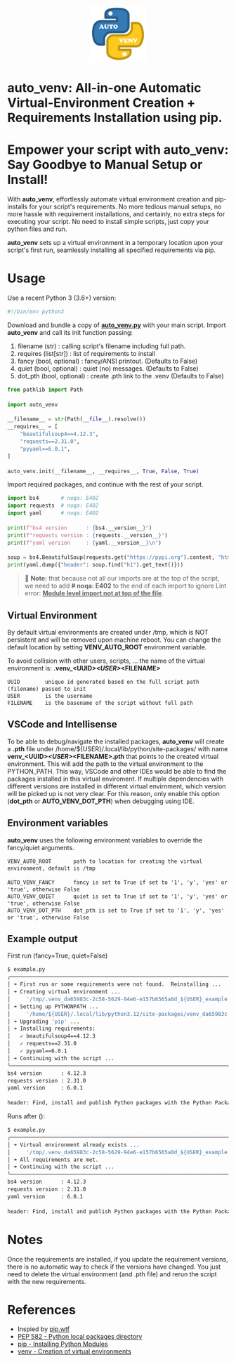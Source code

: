 <!-- https://www.iconfinder.com/icons/4518857/python_icon -->
<center><img src="docs/images/favicon.png"></center>

# auto_venv: All-in-one Automatic Virtual-Environment Creation + Requirements Installation using pip.

# Empower your script with **auto_venv**: Say Goodbye to Manual Setup or Install!

With **auto_venv**, effortlessly automate virtual environment creation and pip-installs for your script's requirements.  No more tedious manual setups, no more hassle with requirement installations, and certainly, no extra steps for executing your script.  No need to install simple scripts, just copy your python files and run.

**auto_venv** sets up a virtual environment in a temporary location upon your script's first run, seamlessly installing all specified requirements via pip.

# Usage

Use a recent Python 3 (3.6+) version:

```python
#!/bin/env python3
```

Download and bundle a copy of **[auto_venv.py](https://github.com/amal-khailtash/auto_venv/raw/main/auto_venv.py)** with your main script.  Import **auto_venv** and call its init function passing:

1. filename (str)            : calling script's filename including full path.
2. requires (list[str])      : list of requirements to install
3. fancy    (bool, optional) : fancy/ANSI printout.  (Defaults to False)
4. quiet    (bool, optional) : quiet (no) messages.  (Defaults to False)
5. dot_pth  (bool, optional) : create .pth link to the .venv  (Defaults to False)

```python
from pathlib import Path

import auto_venv

__filename__ = str(Path(__file__).resolve())
__requires__ = [
    "beautifulsoup4==4.12.3",
    "requests==2.31.0",
    "pyyaml==6.0.1",
]

auto_venv.init(__filename__, __requires__, True, False, True)
```

Import required packages, and continue with the rest of your script.

```python
import bs4       # noqa: E402
import requests  # noqa: E402
import yaml      # noqa: E402

print(f"bs4 version      : {bs4.__version__}")
print(f"requests version : {requests.__version__}")
print(f"yaml version     : {yaml.__version__}\n")

soup = bs4.BeautifulSoup(requests.get("https://pypi.org").content, "html.parser")
print(yaml.dump({"header": soup.find("h1").get_text()}))
```

> :memo: **Note:** that because not all our imports are at the top of the script, we need to add **# noqa: E402** to the end of each import to ignore Lint error: <u>**Module level import not at top of the file**</u>.

## Virtual Environment

By default virtual environments are created under /tmp, which is NOT persistent and will be removed upon machine reboot.  You can change the default location by setting **VENV_AUTO_ROOT** environment variable.

To avoid collision with other users, scripts, ... the name of the virtual environment is: **.venv_\<UUID>_\<USER>_\<FILENAME>**

    UUID        unique id generated based on the full script path (filename) passed to init
    USER        is the username
    FILENAME    is the basename of the script without full path

## VSCode and Intellisense

To be able to debug/navigate the installed packages, **auto_venv** will create a **.pth** file under /home/${USER}/.local/lib/python<VERSION>/site-packages/ with name **venv_\<UUID>_\<USER>_\<FILENAME>.pth** that points to the created virtual environment.  This will add the path to the virtual environment to the PYTHON_PATH.  This way, VSCode and other IDEs would be able to find the packages installed in this virtual enviroment.  If multiple dependencies with different versions are installed in different virtual envirnment, which version will be picked up is not very clear.  For this reason, only enable this option (**dot_pth** or **AUTO_VENV_DOT_PTH**) when debugging using IDE.

## Environment variables

**auto_venv** uses the following environment variables to override the fancy/quiet arguments.

    VENV_AUTO_ROOT       path to location for creating the virtual environment, default is /tmp

    AUTO_VENV_FANCY      fancy is set to True if set to '1', 'y', 'yes' or 'true', otherwise False
    AUTO_VENV_QUIET      quiet is set to True if set to '1', 'y', 'yes' or 'true', otherwise False
    AUTO_VENV_DOT_PTH    dot_pth is set to True if set to '1', 'y', 'yes' or 'true', otherwise False

## Example output

First run (fancy=True, quiet=False)

```bash
$ example.py
╭────────────────────────────────────────────────────────────────────────────────
│ ➜ First run or some requirements were not found.  Reinstalling ...
│ ➜ Creating virtual environment ...
│     '/tmp/.venv_da65983c-2c58-5629-94e6-e157b6565a0d_${USER}_example.py'
│ ➜ Setting up PYTHONPATH ...
│     '/home/${USER}/.local/lib/python3.12/site-packages/venv_da65983c-2c58-5629-94e6-e157b6565a0d_${USER}_example.py.pth'
│ ➜ Upgrading 'pip' ...
│ ➜ Installing requirements:
│   ✓ beautifulsoup4==4.12.3
│   ✓ requests==2.31.0
│   ✓ pyyaml==6.0.1
│ ➜ Continuing with the script ...
╰────────────────────────────────────────────────────────────────────────────────
bs4 version      : 4.12.3
requests version : 2.31.0
yaml version     : 6.0.1

header: Find, install and publish Python packages with the Python Package Index
```

Runs after ():

```bash
$ example.py
╭────────────────────────────────────────────────────────────────────────────────
│ ➜ Virtual environment already exists ...
│     '/tmp/.venv_da65983c-2c58-5629-94e6-e157b6565a0d_${USER}_example.py'
│ ➜ All requirements are met.
│ ➜ Continuing with the script ...
╰────────────────────────────────────────────────────────────────────────────────
bs4 version      : 4.12.3
requests version : 2.31.0
yaml version     : 6.0.1

header: Find, install and publish Python packages with the Python Package Index
```

# Notes

Once the requirements are installed, if you update the requirement versions, there is no automatic way to check if the versions have changed.  You just need to delete the virtual environment (and .pth file) and rerun the script with the new requirements.

# References
* Inspied by [pip.wtf](https://pip.wtf/)
* [PEP 582 - Python local packages directory](https://peps.python.org/pep-0582/)
* [pip - Installing Python Modules](https://docs.python.org/3/installing/index.html)
* [venv - Creation of virtual environments](https://docs.python.org/3/library/venv.html)
